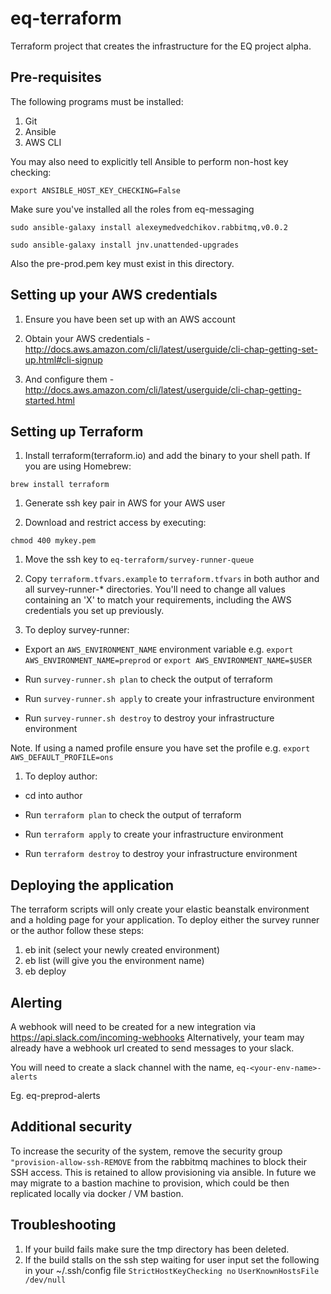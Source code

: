 # eq-terraform

Terraform project that creates the infrastructure for the EQ project alpha.

## Pre-requisites

The following programs must be installed:

1. Git
1. Ansible
1. AWS CLI

You may also need to explicitly tell Ansible to perform non-host key checking:

  `export ANSIBLE_HOST_KEY_CHECKING=False`

Make sure you've installed all the roles from eq-messaging

 `sudo ansible-galaxy install alexeymedvedchikov.rabbitmq,v0.0.2`

 `sudo ansible-galaxy install jnv.unattended-upgrades`

Also the pre-prod.pem key must exist in this directory.

## Setting up your AWS credentials

1. Ensure you have been set up with an AWS account

1. Obtain your AWS credentials - http://docs.aws.amazon.com/cli/latest/userguide/cli-chap-getting-set-up.html#cli-signup

1. And configure them - http://docs.aws.amazon.com/cli/latest/userguide/cli-chap-getting-started.html

## Setting up Terraform

1. Install terraform(terraform.io) and add the binary to your shell path. If you are using Homebrew:

```
brew install terraform
```

1. Generate ssh key pair in AWS for your AWS user

1. Download and restrict access by executing:

```
chmod 400 mykey.pem
```

1. Move the ssh key to `eq-terraform/survey-runner-queue`

1. Copy `terraform.tfvars.example` to `terraform.tfvars` in both author and all survey-runner-* directories. You'll need to change all values containing an 'X' to match your requirements, including the AWS credentials you set up previously.

1. To deploy survey-runner:

  - Export an `AWS_ENVIRONMENT_NAME` environment variable e.g. `export AWS_ENVIRONMENT_NAME=preprod` or `export AWS_ENVIRONMENT_NAME=$USER`

  - Run `survey-runner.sh plan` to check the output of terraform

  - Run `survey-runner.sh apply` to create your infrastructure environment

  - Run `survey-runner.sh destroy` to destroy your infrastructure environment

Note. If using a named profile ensure you have set the profile e.g. `export AWS_DEFAULT_PROFILE=ons`

1. To deploy author:

  - cd into author

  - Run `terraform plan` to check the output of terraform

  - Run `terraform apply` to create your infrastructure environment

  - Run `terraform destroy` to destroy your infrastructure environment

## Deploying the application
The terraform scripts will only create your elastic beanstalk environment and a holding page for your application. To
deploy either the survey runner or the author follow these steps:
1. eb init  (select your newly created environment)
1. eb list (will give you the environment name)
1. eb deploy <your-env-name>

## Alerting
A webhook will need to be created for a new integration via https://api.slack.com/incoming-webhooks
Alternatively, your team may already have a webhook url created to send messages to your slack.  

You will need to create a slack channel with the name, `eq-<your-env-name>-alerts`

Eg. eq-preprod-alerts

## Additional security

To increase the security of the system, remove the security group `"provision-allow-ssh-REMOVE`
from the rabbitmq machines to block their SSH access. This is retained to allow provisioning
via ansible. In future we may migrate to a bastion machine to provision, which could
be then replicated locally via docker / VM bastion.

## Troubleshooting

1. If your build fails make sure the tmp directory has been deleted.
1. If the build stalls on the ssh step waiting for user input set the following in your ~/.ssh/config file
    `StrictHostKeyChecking no`
    `UserKnownHostsFile /dev/null`
